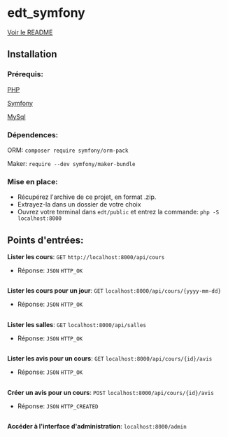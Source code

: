 # edt_symfony

[Voir le README](https://github.com/TanguyKerdevez/edt_symfony)

## Installation

### Prérequis: 

[PHP](https://www.php.net/manual/fr/install.php)

[Symfony](https://symfony.com/doc/current/setup.html)

[MySql](https://dev.mysql.com/downloads/installer)

### Dépendences:

ORM: ```composer require symfony/orm-pack```

Maker: ```require --dev symfony/maker-bundle```

### Mise en place:

- Récupérez l'archive de ce projet, en format .zip.
- Extrayez-la dans un dossier de votre choix
- Ouvrez votre terminal dans ```edt/public``` et entrez la commande: ```php -S localhost:8000```

## Points d'entrées:

**Lister les cours**: ```GET``` ```http://localhost:8000/api/cours```
- Réponse: ```JSON``` ```HTTP_OK```
##
**Lister les cours pour un jour**: ```GET``` ```localhost:8000/api/cours/{yyyy-mm-dd}``` 
- Réponse: ```JSON``` ```HTTP_OK```
##
**Lister les salles**: ```GET``` ```localhost:8000/api/salles``` 
- Réponse: ```JSON``` ```HTTP_OK```
##
**Lister les avis pour un cours**: ```GET``` ```localhost:8000/api/cours/{id}/avis``` 
- Réponse: ```JSON``` ```HTTP_OK```
##
**Créer un avis pour un cours**: ```POST``` ```localhost:8000/api/cours/{id}/avis``` 
- Réponse: ```JSON``` ```HTTP_CREATED```
##
**Accéder à l'interface d'administration**: ```localhost:8000/admin```
